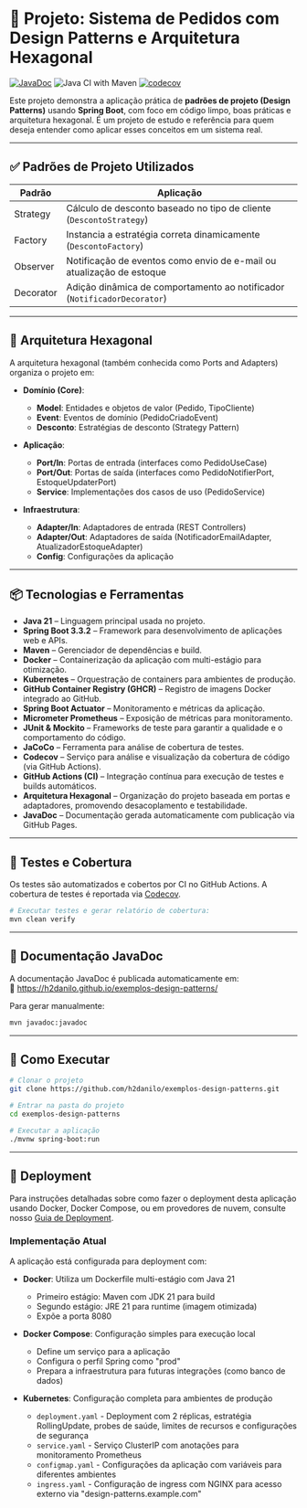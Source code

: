 # 🧠 Projeto: Sistema de Pedidos com Design Patterns e Arquitetura Hexagonal

[![JavaDoc](https://img.shields.io/badge/docs-javadoc-blue.svg)](https://h2danilo.github.io/exemplos-design-patterns/)
![Java CI with Maven](https://github.com/h2danilo/exemplos-design-patterns/actions/workflows/build.yml/badge.svg)
[![codecov](https://codecov.io/gh/h2danilo/exemplos-design-patterns/branch/main/graph/badge.svg)](https://codecov.io/gh/h2danilo/exemplos-design-patterns)

Este projeto demonstra a aplicação prática de **padrões de projeto (Design Patterns)** usando **Spring Boot**, com foco em código limpo, boas práticas e arquitetura hexagonal. É um projeto de estudo e referência para quem deseja entender como aplicar esses conceitos em um sistema real.

---

## ✅ Padrões de Projeto Utilizados

| Padrão     | Aplicação                                                                 |
|------------|---------------------------------------------------------------------------|
| Strategy   | Cálculo de desconto baseado no tipo de cliente (`DescontoStrategy`)      |
| Factory    | Instancia a estratégia correta dinamicamente (`DescontoFactory`)         |
| Observer   | Notificação de eventos como envio de e-mail ou atualização de estoque    |
| Decorator  | Adição dinâmica de comportamento ao notificador (`NotificadorDecorator`) |

---

## 🧱 Arquitetura Hexagonal

A arquitetura hexagonal (também conhecida como Ports and Adapters) organiza o projeto em:

- **Domínio (Core)**: 
  - **Model**: Entidades e objetos de valor (Pedido, TipoCliente)
  - **Event**: Eventos de domínio (PedidoCriadoEvent)
  - **Desconto**: Estratégias de desconto (Strategy Pattern)

- **Aplicação**:
  - **Port/In**: Portas de entrada (interfaces como PedidoUseCase)
  - **Port/Out**: Portas de saída (interfaces como PedidoNotifierPort, EstoqueUpdaterPort)
  - **Service**: Implementações dos casos de uso (PedidoService)

- **Infraestrutura**:
  - **Adapter/In**: Adaptadores de entrada (REST Controllers)
  - **Adapter/Out**: Adaptadores de saída (NotificadorEmailAdapter, AtualizadorEstoqueAdapter)
  - **Config**: Configurações da aplicação

---

## 📦 Tecnologias e Ferramentas

- **Java 21** – Linguagem principal usada no projeto.
- **Spring Boot 3.3.2** – Framework para desenvolvimento de aplicações web e APIs.
- **Maven** – Gerenciador de dependências e build.
- **Docker** – Containerização da aplicação com multi-estágio para otimização.
- **Kubernetes** – Orquestração de containers para ambientes de produção.
- **GitHub Container Registry (GHCR)** – Registro de imagens Docker integrado ao GitHub.
- **Spring Boot Actuator** – Monitoramento e métricas da aplicação.
- **Micrometer Prometheus** – Exposição de métricas para monitoramento.
- **JUnit & Mockito** – Frameworks de teste para garantir a qualidade e o comportamento do código.
- **JaCoCo** – Ferramenta para análise de cobertura de testes.
- **Codecov** – Serviço para análise e visualização da cobertura de código (via GitHub Actions).
- **GitHub Actions (CI)** – Integração contínua para execução de testes e builds automáticos.
- **Arquitetura Hexagonal** – Organização do projeto baseada em portas e adaptadores, promovendo desacoplamento e testabilidade.
- **JavaDoc** – Documentação gerada automaticamente com publicação via GitHub Pages.

---

## 🧪 Testes e Cobertura

Os testes são automatizados e cobertos por CI no GitHub Actions. A cobertura de testes é reportada via [Codecov](https://codecov.io/gh/h2danilo/exemplos-design-patterns).

```bash
# Executar testes e gerar relatório de cobertura:
mvn clean verify
```

---

## 📄 Documentação JavaDoc

A documentação JavaDoc é publicada automaticamente em:  
🔗 https://h2danilo.github.io/exemplos-design-patterns/

Para gerar manualmente:

```bash
mvn javadoc:javadoc
```

---

## 🚀 Como Executar

```bash
# Clonar o projeto
git clone https://github.com/h2danilo/exemplos-design-patterns.git

# Entrar na pasta do projeto
cd exemplos-design-patterns

# Executar a aplicação
./mvnw spring-boot:run
```

---

## 🐳 Deployment

Para instruções detalhadas sobre como fazer o deployment desta aplicação usando Docker, Docker Compose, ou em provedores de nuvem, consulte nosso [Guia de Deployment](./docs/deployment-guide.md).

### Implementação Atual

A aplicação está configurada para deployment com:

- **Docker**: Utiliza um Dockerfile multi-estágio com Java 21
  - Primeiro estágio: Maven com JDK 21 para build
  - Segundo estágio: JRE 21 para runtime (imagem otimizada)
  - Expõe a porta 8080

- **Docker Compose**: Configuração simples para execução local
  - Define um serviço para a aplicação
  - Configura o perfil Spring como "prod"
  - Prepara a infraestrutura para futuras integrações (como banco de dados)

- **Kubernetes**: Configuração completa para ambientes de produção
  - `deployment.yaml` - Deployment com 2 réplicas, estratégia RollingUpdate, probes de saúde, limites de recursos e configurações de segurança
  - `service.yaml` - Serviço ClusterIP com anotações para monitoramento Prometheus
  - `configmap.yaml` - Configurações da aplicação com variáveis para diferentes ambientes
  - `ingress.yaml` - Configuração de ingress com NGINX para acesso externo via "design-patterns.example.com"
